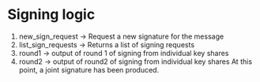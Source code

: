 # Signing logic

1. new_sign_request -> Request a new signature for the message
2. list_sign_requests -> Returns a list of signing requests
3. round1 -> output of round 1 of signing from individual key shares
4. round2 -> output of round2 of signing from individual key shares
At this point, a joint signature has been produced.